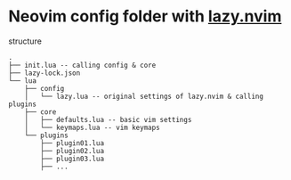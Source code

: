 # Neovim config folder with [lazy.nvim](https://github.com/folke/lazy.nvim)

structure
```
.
├── init.lua -- calling config & core
├── lazy-lock.json
└── lua
    ├── config
    │   └── lazy.lua -- original settings of lazy.nvim & calling plugins
    ├── core
    │   ├── defaults.lua -- basic vim settings
    │   └── keymaps.lua -- vim keymaps
    └── plugins
        ├── plugin01.lua
        ├── plugin02.lua
        ├── plugin03.lua
        ├── ...
```
